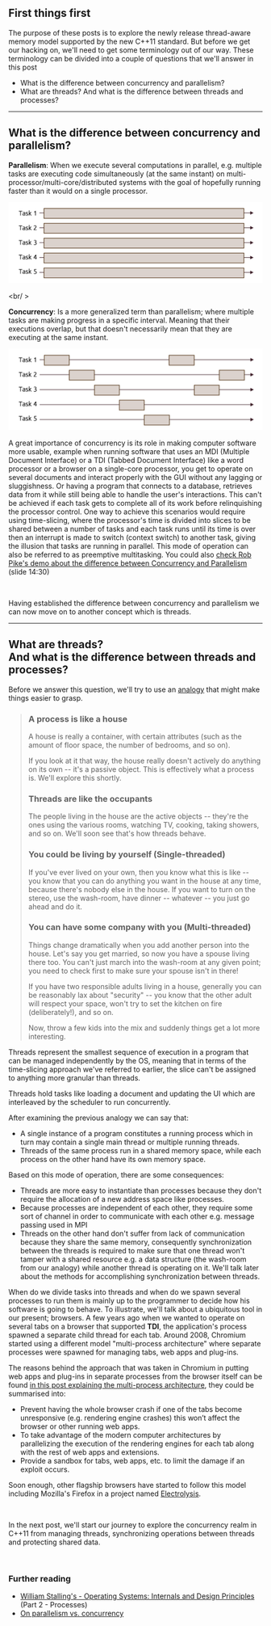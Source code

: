 ## First things first
The purpose of these posts is to explore the newly release thread-aware memory model supported by the new C++11 standard. But before we get our hacking on, we'll need to get some terminology out of our way. These terminology can be divided into a couple of questions that we'll answer in this post

- What is the difference between concurrency and parallelism?
- What are threads? And what is the difference between threads and processes?

---

## What is the difference between concurrency and parallelism?
**Parallelism**: When we execute several computations in parallel, e.g. multiple tasks are executing code simultaneously (at the same instant) on multi-processor/multi-core/distributed systems with the goal of hopefully running faster than it would on a single processor.

![Parallel Execution](/2013/06/parallel-execution.jpg)

<br/ >

**Concurrency**: Is a more generalized term than parallelism; where multiple tasks are making progress in a specific interval. Meaning that their executions overlap, but that doesn't necessarily mean that they are executing at the same instant.

![Concurrent Execution](/2013/06/concurrent-execution.jpg)

A great importance of concurrency is its role in making computer software more usable, example when running software that uses an MDI (Multiple Document Interface) or a TDI (Tabbed Document Interface) like a word processor or a browser on a single-core processor, you get to operate on several documents and interact properly with the GUI without any lagging or sluggishness. Or having a program that connects to a database, retrieves data from it while still being able to handle the user's interactions. This can't be achieved if each task gets to complete all of its work before relinquishing the processor control. One way to achieve this scenarios would require using time-slicing, where the processor's time is divided into slices to be shared between a number of tasks and each task runs until its time is over then an interrupt is made to switch (context switch) to another task, giving the illusion that tasks are running in parallel. This mode of operation can also be referred to as preemptive multitasking. You could also [check Rob Pike's demo about the difference between Concurrency and Parallelism](http://concur.rspace.googlecode.com/hg/talk/concur.html) (slide 14:30)

<br/>

Having established the difference between concurrency and parallelism we can now move on to another concept which is threads. 

---

## What are threads? <br/> And what is the difference between threads and processes?
Before we answer this question, we'll try to use an [analogy](http://www.qnx.com/developers/docs/6.4.0/neutrino/getting_started/s1_procs.html#Fundamentals) that might make things easier to grasp.

> ### A process is like a house
> A house is really a container, with certain attributes (such as the amount of floor space, the number of bedrooms, and so on).
>
> If you look at it that way, the house really doesn't actively do anything on its own -- it's a passive object. This is effectively what a process is. We'll explore this shortly.
>
> ### Threads are like the occupants
> The people living in the house are the active objects -- they're the ones using the various rooms, watching TV, cooking, taking showers, and so on. We'll soon see that's how threads behave.
>
>### You could be living by yourself (Single-threaded)
>If you've ever lived on your own, then you know what this is like -- you know that you can do anything you want in the house at any time, because there's nobody else in the house. If you want to turn on the stereo, use the wash-room, have dinner -- whatever -- you just go ahead and do it.
>
>### You can have some company with you (Multi-threaded)
>Things change dramatically when you add another person into the house. Let's say you get married, so now you have a spouse living there too. You can't just march into the wash-room at any given point; you need to check first to make sure your spouse isn't in there!
>
>If you have two responsible adults living in a house, generally you can be reasonably lax about "security" -- you know that the other adult will respect your space, won't try to set the kitchen on fire (deliberately!), and so on.
>
>Now, throw a few kids into the mix and suddenly things get a lot more interesting.

Threads represent the smallest sequence of execution in a program that can be managed independently by the OS, meaning that in terms of the time-slicing approach we've referred to earlier, the slice can't be assigned to anything more granular than threads. 

Threads hold tasks like loading a document and updating the UI which are interleaved by the scheduler to run concurrently.

After examining the previous analogy we can say that:

- A single instance of a program constitutes a running process which in turn may contain a single main thread or multiple running threads.
- Threads of the same process run in a shared memory space, while each process on the other hand have its own memory space. 

Based on this mode of operation, there are some consequences:

- Threads are more easy to instantiate than processes because they don't require the allocation of a new address space like processes.
- Because processes are independent of each other, they require some sort of channel in order to communicate with each other e.g. message passing used in MPI
- Threads on the other hand don't suffer from lack of communication because they share the same memory, consequently synchronization between the threads is required to make sure that one thread won't tamper with a shared resource e.g. a data structure (the wash-room from our analogy) while another thread is operating on it. We'll talk later about the methods for accomplishing synchronization between threads.

When do we divide tasks into threads and when do we spawn several processes to run them is mainly up to the programmer to decide how his software is going to behave. To illustrate, we'll talk about a ubiquitous tool in our present; browsers.
A few years ago when we wanted to operate on several tabs on a browser that supported **TDI**, the application's process  spawned a separate child thread for each tab. Around 2008, Chromium started using a different model "multi-process architecture" where separate processes were spawned for managing tabs, web apps and plug-ins.

The reasons behind the approach that was taken in Chromium in putting web apps and plug-ins in separate processes from the browser itself can be found [in this post explaining the multi-process architecture](http://blog.chromium.org/2008/09/multi-process-architecture.html), they could be summarised into:

- Prevent having the whole browser crash if one of the tabs become unresponsive (e.g. rendering engine crashes) this won’t affect the browser or other running web apps. 
- To take advantage of the modern computer architectures by parallelizing the execution of the rendering engines for each tab along with the rest of web apps and extensions. 
- Provide a sandbox for tabs, web apps, etc. to limit the damage if an exploit occurs.

Soon enough, other flagship browsers have started to follow this model including Mozilla's Firefox in a project named [Electrolysis](https://wiki.mozilla.org/Content_Processes).  

<br />

In the next post, we'll start our journey to explore the concurrency realm in C++11 from managing threads, synchronizing operations between threads and protecting shared data.

<br />

### Further reading 
- [William Stalling's - Operating Systems: Internals and Design Principles](http://www.amazon.com/Operating-Systems-Internals-Principles-Edition/dp/013230998X) (Part 2 - Processes)
- [On parallelism vs. concurrency](http://www.haskell.org/haskellwiki/Parallelism_vs._Concurrency)
